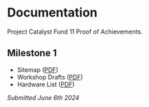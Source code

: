 # Documentation

Project Catalyst Fund 11 Proof of Achievements.

## Milestone 1

- Sitemap ([PDF](POA-1/POA1-Sitemap.pdf))
- Workshop Drafts ([PDF](POA-1/POA1-Workshops.pdf))
- Hardware List ([PDF](POA-1/POA1-Hardware.pdf))

_Submitted June 6th 2024_
